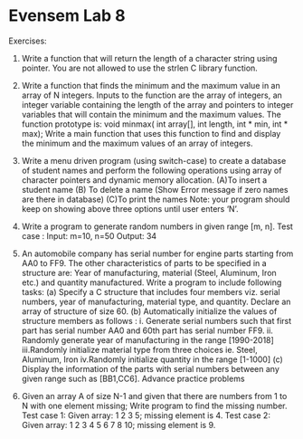 # Evensem Lab 8



Exercises:
1. Write a function that will return the length of a character string using pointer. You are
not allowed to use the strlen C library function.
2. Write a function that finds the minimum and the maximum value in an array of N integers. Inputs to the function are the array of integers, an integer variable containing the length of the array and pointers to integer variables that will contain the minimum and the maximum values. The function prototype is:
void minmax( int array[], int length, int * min, int * max);
Write a main function that uses this function to find and display the minimum and the maximum values of an array of integers.
3. Write a menu driven program (using switch-case) to create a database of student names and perform the following operations using array of character pointers and dynamic memory allocation.
(A)To insert a student name
(B) To delete a name (Show Error message if zero names are there in database) (C)To print the names
Note: your program should keep on showing above three options until user enters ‘N’.
4. Write a program to generate random numbers in given range [m, n]. Test case :
Input: m=10, n=50 Output: 34
 
5. An automobile company has serial number for engine parts starting from AA0 to FF9. The other characteristics of parts to be specified in a structure are: Year of manufacturing, material (Steel, Aluminum, Iron etc.) and quantity manufactured.
Write a program to include following tasks:
(a) Specify a C structure that includes four members viz. serial numbers, year of manufacturing, material type, and quantity. Declare an array of structure of size 60.
(b) Automatically initialize the values of structure members as follows :
i. Generate serial numbers such that first part has serial number AA0 and 60th part has serial number FF9.
ii. Randomly generate year of manufacturing in the range [1990-2018]
iii.Randomly initialize material type from three choices ie. Steel, Aluminum, Iron
iv.Randomly initialize quantity in the range [1-1000]
(c) Display the information of the parts with serial numbers between any given range such as [BB1,CC6].
Advance practice problems
1. Given an array A of size N-1 and given that there are numbers from 1 to N with one element missing; Write program to find the missing number.
Test case 1: Given array: 1 2 3 5; missing element is 4.
Test case 2: Given array: 1 2 3 4 5 6 7 8 10; missing element is 9.
